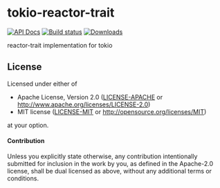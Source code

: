 # tokio-reactor-trait

[![API Docs](https://docs.rs/reactor-trait/badge.svg)](https://docs.rs/reactor-trait)
[![Build status](https://github.com/amqp-rs/reactor-trait/workflows/Build%20and%20test/badge.svg)](https://github.com/amqp-rs/reactor-trait/actions)
[![Downloads](https://img.shields.io/crates/d/reactor-trait.svg)](https://crates.io/crates/reactor-trait)

reactor-trait implementation for tokio

## License

Licensed under either of

 * Apache License, Version 2.0 ([LICENSE-APACHE](LICENSE-APACHE) or http://www.apache.org/licenses/LICENSE-2.0)
 * MIT license ([LICENSE-MIT](LICENSE-MIT) or http://opensource.org/licenses/MIT)

at your option.

#### Contribution

Unless you explicitly state otherwise, any contribution intentionally submitted
for inclusion in the work by you, as defined in the Apache-2.0 license, shall be
dual licensed as above, without any additional terms or conditions.
